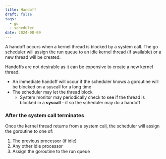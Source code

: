 ```yaml
---
title: Handoff
draft: false
tags:
  - go
  - scheduler
date: 2024-08-09
---
```

A handoff occurs when a kernel thread is blocked by a system call. The go scheduler will assign the run queue to an idle kernel thread (if available) or a new thread will be created.

Handoffs are not desirable as it can be expensive to create a new kernel thread.

- An immediate handoff will occur if the scheduler knows a goroutine will be blocked on a syscall for a long time
- The scheduler may let the thread block
	- System monitor may periodically check to see if the thread is blocked in a **syscall** - if so the scheduler may do a handoff

### After the system call terminates

Once the kernel thread returns from a system call, the scheduler will assign the goroutine to one of:
1. The previous processor (if idle)
2. Any other idle processor
3. Assign the goroutine to the run queue
